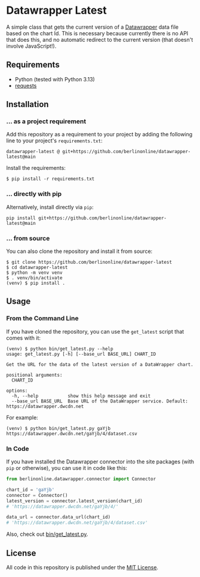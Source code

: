 # Datawrapper Latest

A simple class that gets the current version of a [Datawrapper](https://www.datawrapper.de) data file based on the chart Id.
This is necessary because currently there is no API that does this, and no automatic redirect to the current version (that doesn't involve JavaScript!).

## Requirements

- Python (tested with Python 3.13)
- [requests](https://pypi.org/project/requests/)


## Installation

### ... as a project requirement

Add this repository as a requirement to your project by adding the following line to your project's `requirements.txt`:

```
datawrapper-latest @ git+https://github.com/berlinonline/datawrapper-latest@main
```

Install the requirements:

```
$ pip install -r requirements.txt
```

### ... directly with pip

Alternatively, install directly via `pip`:

```
pip install git+https://github.com/berlinonline/datawrapper-latest@main
```

### ... from source

You can also clone the repository and install it from source:

```
$ git clone https://github.com/berlinonline/datawrapper-latest
$ cd datawrapper-latest
$ python -m venv venv
$ . venv/bin/activate
(venv) $ pip install .
```

## Usage

### From the Command Line

If you have cloned the repository, you can use the `get_latest` script that comes with it:

```
(venv) $ python bin/get_latest.py --help
usage: get_latest.py [-h] [--base_url BASE_URL] CHART_ID

Get the URL for the data of the latest version of a DataWrapper chart.

positional arguments:
  CHART_ID

options:
  -h, --help           show this help message and exit
  --base_url BASE_URL  Base URL of the DataWrapper service. Default: https://datawrapper.dwcdn.net
```

For example:

```
(venv) $ python bin/get_latest.py gaYjb 
https://datawrapper.dwcdn.net/gaYjb/4/dataset.csv
```

### In Code

If you have installed the Datawrapper connector into the site packages (with `pip` or otherwise), you can use it in code like this:

```python
from berlinonline.datawrapper.connector import Connector

chart_id = 'gaYjb'
connector = Connector()
latest_version = connector.latest_version(chart_id)
# 'https://datawrapper.dwcdn.net/gaYjb/4/'

data_url = connector.data_url(chart_id)
# 'https://datawrapper.dwcdn.net/gaYjb/4/dataset.csv'
```

Also, check out [bin/get_latest.py](bin/get_latest.py).

## License

All code in this repository is published under the [MIT License](License).
